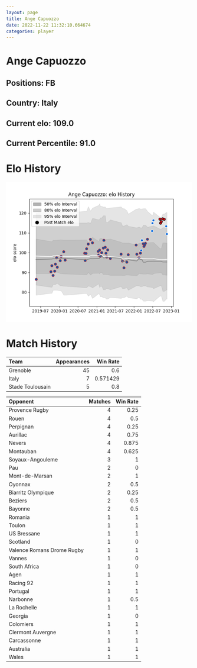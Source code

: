 ```yaml
---  
layout: page  
title: Ange Capuozzo  
date: 2022-11-22 11:32:10.664674  
categories: player  
---
```

# Ange Capuozzo

## Positions: FB

## Country: Italy

## Current elo: 109.0

## Current Percentile: 91.0

# Elo History


![elo history](history_AngeCapuozzo.png)
# Match History


| Team             |   Appearances |   Win Rate |
|:-----------------|--------------:|-----------:|
| Grenoble         |            45 |   0.6      |
| Italy            |             7 |   0.571429 |
| Stade Toulousain |             5 |   0.8      |

| Opponent                   |   Matches |   Win Rate |
|:---------------------------|----------:|-----------:|
| Provence Rugby             |         4 |      0.25  |
| Rouen                      |         4 |      0.5   |
| Perpignan                  |         4 |      0.25  |
| Aurillac                   |         4 |      0.75  |
| Nevers                     |         4 |      0.875 |
| Montauban                  |         4 |      0.625 |
| Soyaux-Angouleme           |         3 |      1     |
| Pau                        |         2 |      0     |
| Mont-de-Marsan             |         2 |      1     |
| Oyonnax                    |         2 |      0.5   |
| Biarritz Olympique         |         2 |      0.25  |
| Beziers                    |         2 |      0.5   |
| Bayonne                    |         2 |      0.5   |
| Romania                    |         1 |      1     |
| Toulon                     |         1 |      1     |
| US Bressane                |         1 |      1     |
| Scotland                   |         1 |      0     |
| Valence Romans Drome Rugby |         1 |      1     |
| Vannes                     |         1 |      0     |
| South Africa               |         1 |      0     |
| Agen                       |         1 |      1     |
| Racing 92                  |         1 |      1     |
| Portugal                   |         1 |      1     |
| Narbonne                   |         1 |      0.5   |
| La Rochelle                |         1 |      1     |
| Georgia                    |         1 |      0     |
| Colomiers                  |         1 |      1     |
| Clermont Auvergne          |         1 |      1     |
| Carcassonne                |         1 |      1     |
| Australia                  |         1 |      1     |
| Wales                      |         1 |      1     |